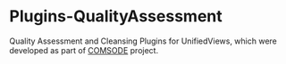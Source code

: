 # Plugins-QualityAssessment
Quality Assessment and Cleansing Plugins for UnifiedViews, which were developed as part of [COMSODE](http://www.comsode.eu/) project. 
